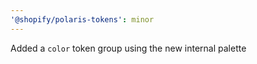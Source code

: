 ```yaml
---
'@shopify/polaris-tokens': minor
---
```


Added a `color` token group using the new internal palette
